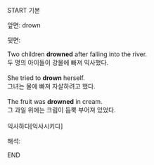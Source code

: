 START
기본

앞면:
drown


뒷면:
<div>Two children <b>drowned</b> after falling into the river. </div><div>두 명의 아이들이 강물에 빠져 익사했다.</div><div><br></div><div><div>She tried to <strong>drown</strong> herself. </div><div><div>그녀는 물에 빠져 자살하려고 했다.</div></div></div><div><br></div><div><div>The fruit was <b>drowned</b> in cream. </div><div>그 과일 위에는 크림이 듬뿍 부어져 있었다.</div></div><div><br></div><div>익사하다[익사시키다]</div>


해석:
<!--ID: 1746614453788-->
END